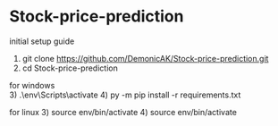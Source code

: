 # Stock-price-prediction

initial setup guide

1) git clone https://github.com/DemonicAK/Stock-price-prediction.git
2) cd Stock-price-prediction

for     windows  
3)  .\env\Scripts\activate
4)  py -m pip install -r requirements.txt

for    linux
3)  source env/bin/activate
4)  source env/bin/activate
